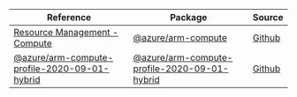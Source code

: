 | Reference | Package | Source |
|---|---|---|
|[Resource Management - Compute](arm-compute-readme.md)|[@azure/arm-compute](https://www.npmjs.com/package/@azure/arm-compute)|[Github](https://github.com/Azure/azure-sdk-for-js/blob/main/sdk/compute/arm-compute)|
|[@azure/arm-compute-profile-2020-09-01-hybrid](arm-compute-profile-2020-09-01-hybrid-readme.md)|[@azure/arm-compute-profile-2020-09-01-hybrid](https://www.npmjs.com/package/@azure/arm-compute-profile-2020-09-01-hybrid)|[Github](https://github.com/Azure/azure-sdk-for-js/blob/main/sdk/compute/arm-compute-profile-2020-09-01-hybrid)|
